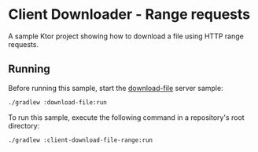 # Client Downloader - Range requests

A sample Ktor project showing how to download a file using HTTP range requests.

## Running

Before running this sample, start the [download-file](../download-file) server sample:

```bash
./gradlew :download-file:run
```

To run this sample, execute the following command in a repository's root directory:

```bash
./gradlew :client-download-file-range:run
```
